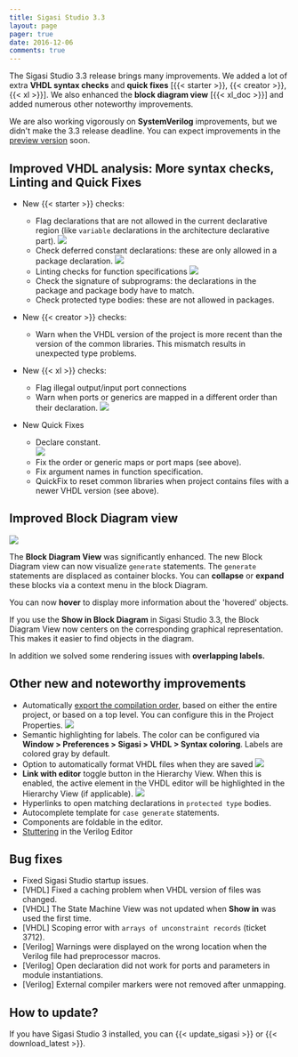 ```yaml
---
title: Sigasi Studio 3.3
layout: page
pager: true
date: 2016-12-06
comments: true
---
```

The Sigasi Studio 3.3 release brings many improvements. We added a lot of extra **VHDL syntax checks** and **quick fixes** \[{{< starter >}}, {{< creator >}}, {{< xl >}}]. We also enhanced the **block diagram view** \[{{< xl_doc >}}] and added numerous other noteworthy improvements.

We are also working vigorously on **SystemVerilog** improvements, but we didn't make the 3.3 release deadline. You can expect improvements in the [preview version](/faq#can-i-use-the-features-of-the-upcoming-release) soon.

## Improved VHDL analysis: More syntax checks, Linting and Quick Fixes

- New {{< starter >}} checks:
    - Flag declarations that are not allowed in the current declarative region (like `variable` declarations in the architecture declarative part).
    ![](/img/releasenotes/3.3/declarative_part.png)
    - Check deferred constant declarations: these are only allowed in a package declaration.
    ![](/img/releasenotes/3.3/deferred_constant.png)
    - Linting checks for function specifications
    ![](/img/releasenotes/3.3/function_signature.png)
    - Check the signature of subprograms: the declarations in the package and package body have to match.
    - Check protected type bodies: these are not allowed in packages.

- New {{< creator >}} checks:
    - Warn when the VHDL version of the project is more recent than the version of the common libraries. This mismatch results in unexpected type problems.

- New {{< xl >}} checks:
    - Flag illegal output/input port connections
    - Warn when ports or generics are mapped in a different order than their declaration.
    ![](/img/releasenotes/3.3/association_order.png)

- New Quick Fixes
    - Declare constant.  
    ![](/img/releasenotes/3.3/declare_constant.png)
    - Fix the order or generic maps or port maps (see above).
    - Fix argument names in function specification. 
    - QuickFix to reset common libraries when project contains files with a newer VHDL version (see above).

## Improved Block Diagram view

![](/img/releasenotes/3.3/block_diagram_a.png)

The **Block Diagram View** was significantly enhanced. 
The new Block Diagram view can now visualize `generate` statements. The `generate` statements are displaced as container blocks. You can **collapse** or **expand** these blocks via a context menu in the block Diagram.

You can now **hover** to display more information about the 'hovered' objects.

If you use the **Show in Block Diagram** in Sigasi Studio 3.3, the Block Diagram View now centers on the corresponding graphical representation. This makes it easier to find objects in the diagram.

In addition we solved some rendering issues with **overlapping labels.**


## Other new and noteworthy improvements

- Automatically [export the compilation order](/manual/eclipse/tools#auto-export), based on either the entire project, or based on a top level.
  You can configure this in the Project Properties.
  ![](/img/releasenotes/3.3/auto_export_property_page.png)
- Semantic highlighting for labels. The color can be configured via **Window > Preferences > Sigasi > VHDL > Syntax coloring**. Labels are colored gray by default.
- Option to automatically format VHDL files when they are saved
  ![](/img/releasenotes/3.3/format_on_save_a.png)
- **Link with editor** toggle button in the Hierarchy View. When this is enabled, the active element in the VHDL editor will be highlighted in the Hierarchy View (if applicable).
  ![](/img/releasenotes/3.3/link_hierarchy_a.png)
- Hyperlinks to open matching declarations in `protected type` bodies.
- Autocomplete template for `case generate` statements.
- Components are foldable in the editor.
- [Stuttering](/manual/eclipse/editor#stuttering) in the Verilog Editor

## Bug fixes

- Fixed Sigasi Studio startup issues.
- \[VHDL] Fixed a caching problem when VHDL version of files was changed.
- \[VHDL] The State Machine View was not updated when **Show in** was used the first time.
- \[VHDL] Scoping error with `arrays of unconstraint records` (ticket 3712).
- \[Verilog] Warnings were displayed on the wrong location when the Verilog file had preprocessor macros.
- \[Verilog] Open declaration did not work for ports and parameters in module instantiations.
- \[Verilog] External compiler markers were not removed after unmapping.

## How to update?

If you have Sigasi Studio 3 installed, you can {{< update_sigasi >}} or {{< download_latest >}}.
